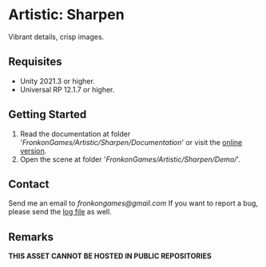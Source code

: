 # Artistic: Sharpen

Vibrant details, crisp images.

## Requisites

* Unity 2021.3 or higher.
* Universal RP 12.1.7 or higher. 

## Getting Started

1. Read the documentation at folder '_FronkonGames/Artistic/Sharpen/Documentation_' or visit the [online version](https://fronkongames.github.io/store/artistic.html).
2. Open the scene at folder '_FronkonGames/Artistic/Sharpen/Demo/_'.

## Contact

Send me an email to _fronkongames@gmail.com_ If you want to report a bug, please send the [log file](https://docs.unity3d.com/Manual/LogFiles.html) as well.

## Remarks

**THIS ASSET CANNOT BE HOSTED IN PUBLIC REPOSITORIES**
